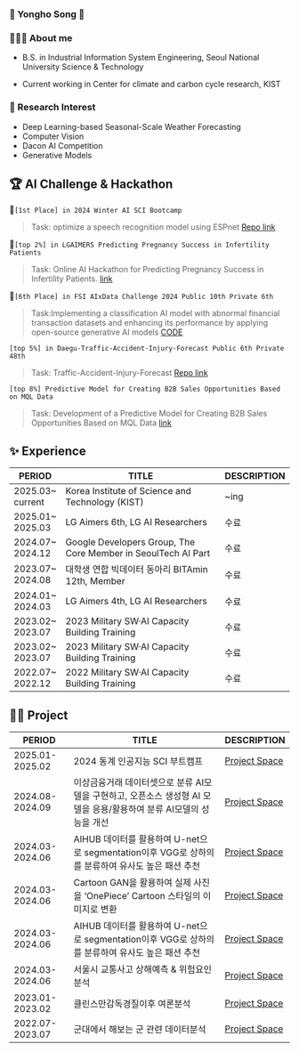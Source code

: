 ### 🤗 Yongho Song 🤗


  
### 💁🏻‍♂️ About me
- B.S. in Industrial Information System Engineering, Seoul National University Science & Technology

- Current working in Center for climate and carbon cycle research, KIST


### 🔎 Research Interest  
* Deep Learning-based Seasonal-Scale Weather Forecasting
* Computer Vision
* Dacon AI Competition
* Generative Models
  
  
## 🏆 AI Challenge & Hackathon


🥇`[1st Place] in 2024 Winter AI SCI Bootcamp `  
>Task: optimize a speech recognition model using ESPnet 
>[Repo link](https://github.com/thdfydgh/ESPNet-KorEduEng)


🏅`[top 2%] in LGAIMERS Predicting Pregnancy Success in Infertility Patients`  
>Task: Online AI Hackathon for Predicting Pregnancy Success in Infertility Patients.
>[link](https://dacon.io/competitions/official/236452/leaderboard)
  

🏅`[6th Place] in FSI AIxData Challenge 2024 Public 10th Private 6th`
>Task:Implementing a classification AI model with abnormal financial transaction datasets and enhancing its performance by applying open-source generative AI models
>[CODE](https://github.com/thdfydgh/FSI-AIxData-Challenge-2024-BITAmin12th)

`[top 5%] in Daegu-Traffic-Accident-Injury-Forecast Public 6th Private 48th`  
> Task: Traffic-Accident-Injury-Forecast 
> [Repo link](https://github.com/thdfydgh/Daegu-Traffic-Accident-Injury-Forecast)  
  
`[top 8%] Predictive Model for Creating B2B Sales Opportunities Based on MQL Data`  
>Task: Development of a Predictive Model for Creating B2B Sales Opportunities Based on MQL Data
>[link](https://github.com/thdfydgh/LGAimers4)
  

## ✨ Experience  
|PERIOD|TITLE|DESCRIPTION|
|---|---|---|
|2025.03~<br>current| Korea Institute of Science and Technology (KIST)|~ing|
|2025.01~<br>2025.03|LG Aimers 6th, LG AI Researchers|수료|
|2024.07~<br>2024.12|Google Developers Group, The Core Member in SeoulTech AI Part|수료|
|2023.07~<br>2024.08|대학생 연합 빅데이터 동아리 BITAmin 12th, Member|수료|
|2024.01~<br>2024.03|LG Aimers 4th, LG AI Researchers|수료|
|2023.02~<br>2023.07|2023 Military SW·AI Capacity Building Training|수료|
|2023.02~<br>2023.07|2023 Military SW·AI Capacity Building Training|수료|
|2022.07~<br>2022.12|2022 Military SW·AI Capacity Building Training|수료|

## 🚴‍♂️ Project  
|PERIOD|TITLE|DESCRIPTION|
|---|---|---|
|2025.01-2025.02|2024 동계 인공지능 SCI 부트캠프|[Project Space](https://github.com/thdfydgh/ESPNet-KorEduEng)|
|2024.08-2024.09|이상금융거래 데이터셋으로 분류 AI모델을 구현하고, 오픈소스 생성형 AI 모델을 응용/활용하여 분류 AI모델의 성능을 개선|[Project Space](https://github.com/thdfydgh/FSI-AIxData-Challenge-2024-BITAmin12th)|
|2024.03-2024.06|AIHUB 데이터를 활용하여 U-net으로 segmentation이후 VGG로 상하의를 분류하여 유사도 높은 패션 추천|[Project Space](https://github.com/thdfydgh/Personalized-Clothing-Recommendation)|
|2024.03-2024.06|Cartoon GAN을 활용하여 실제 사진을 ‘OnePiece’ Cartoon 스타일의 이미지로 변환|[Project Space](https://github.com/thdfydgh/real2onepieceGAN)|
|2024.03-2024.06|AIHUB 데이터를 활용하여 U-net으로 segmentation이후 VGG로 상하의를 분류하여 유사도 높은 패션 추천|[Project Space](https://github.com/thdfydgh/Personalized-Clothing-Recommendation)|
|2024.03-2024.06|서울시 교통사고 상해예측 & 위험요인 분석|[Project Space](https://github.com/thdfydgh/2024_DataMining_TeamProject_1team)|
|2023.01-2023.02|클린스만감독경질이후 여론분석|[Project Space](https://github.com/thdfydgh/asiancup2024_SentimentalAnalysis)|
|2022.07-2023.07| 군대에서 해보는 군 관련 데이터분석|[Project Space](https://github.com/thdfydgh/MilitaryProjectDA)|
